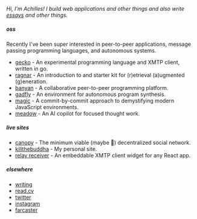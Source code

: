 _Hi, I'm Achilles! I build web applications and other things and also write [essays](https://ktb.pub) and other things._

##### oss

Recently I've been super interested in peer-to-peer applications, message passing programming languages, and autonomous systems.

- [gecko](https://github.com/killthebuddh4/gecko) - An experimental programming language and XMTP client, written in go.
- [ragnar](https://github.com/killthebuddh4/ragnar) - An introduction to and starter kit for (r)etrieval (a)ugmented (g)eneration.
- [banyan](https://github.com/killthebuddh4/banyan) - A collaborative peer-to-peer programming platform.
- [gadfly](https://github.com/killthebuddh4/gadfly) - An environment for autonomous program synthesis.
- [magic](https://github.com/killthebuddh4/magic) - A commit-by-commit approach to demystifying modern JavaScript environments.
- [meadow](https://github.com/meadow-sh/meadow) - An AI copilot for focused thought work.

##### live sites

- [canopy](https://github.com/killthebuddh4/banyan/tree/master/apps/min) - The minimum viable (maybe 😬) decentralized social network.
- [killthebuddha](https://ktb.pub) - My personal site.
- [relay receiver](https://demo.relay.cc) - An embeddable XMTP client widget for any React app.

##### elsewhere

- [writing](https://ktb.pub)
- [read.cv](https://read.cv/achilles)
- [twitter](https://twitter.com/killthebuddha_)
- [instagram](https://instagram.com/killthebuddh4)
- [farcaster](https://warpcast.com/ktb)

